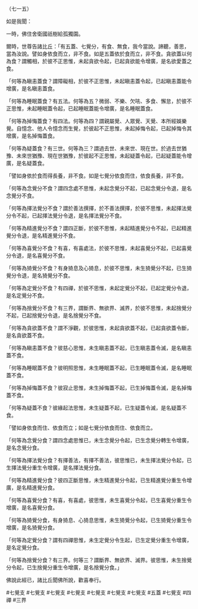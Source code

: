 （七一五）

如是我聞：

一時，佛住舍衛國祇樹給孤獨園。

爾時，世尊告諸比丘：「有五蓋、七覺分，有食、無食，我今當說。諦聽，善思，當為汝說。譬如身依食而立，非不食。如是五蓋依於食而立，非不食。貪欲蓋以何為食？謂觸相，於彼不正思惟，未起貪欲令起，已起貪欲能令增廣，是名欲愛蓋之食。

「何等為瞋恚蓋食？謂障礙相，於彼不正思惟，未起瞋恚蓋令起，已起瞋恚蓋能令增廣，是名瞋恚蓋食。

「何等為睡眠蓋食？有五法。何等為五？微弱、不樂、欠呿、多食、懈怠，於彼不正思惟，未起睡眠蓋令起，已起睡眠蓋能令增廣，是名睡眠蓋食。

「何等為掉悔蓋食？有四法。何等為四？謂親屬覺、人眾覺、天覺、本所經娛樂覺。自憶念、他人令憶念而生覺，於彼起不正思惟，未起掉悔令起，已起掉悔令其增廣，是名掉悔蓋食。

「何等為疑蓋食？有三世。何等為三？謂過去世、未來世、現在世。於過去世猶豫、未來世猶豫、現在世猶豫，於彼起不正思惟，未起疑蓋令起，已起疑蓋能令增廣，是名疑蓋食。

「譬如身依於食而得長養，非不食。如是七覺分依食而住，依食長養，非不食。

「何等為念覺分不食？謂四念處不思惟，未起念覺分不起，已起念覺分令退，是名念覺分不食。

「何等為擇法覺分不食？謂於善法撰擇，於不善法撰擇，於彼不思惟，未起擇法覺分令不起，已起擇法覺分令退，是名擇法覺分不食。

「何等為精進覺分不食？謂四正斷，於彼不思惟，未起精進覺分令不起，已起精進覺分令退，是名精進覺分不食。

「何等為喜覺分不食？有喜，有喜處法，於彼不思惟，未起喜覺分不起，已起喜覺分令退，是名喜覺分不食。

「何等為猗覺分不食？有身猗息及心猗息，於彼不思惟，未生猗覺分不起，已生猗覺分令退，是名猗覺分不食。

「何等為定覺分不食？有四禪，於彼不思惟，未起定覺分不起，已起定覺分令退，是名定覺分不食。

「何等為捨覺分不食？有三界，謂斷界、無欲界、滅界，於彼不思惟，未起捨覺分不起，已起捨覺分令退，是名捨覺分不食。

「何等為貪欲蓋不食？謂不淨觀，於彼思惟，未起貪欲蓋不起，已起貪欲蓋令斷，是名貪欲蓋不食。

「何等為瞋恚蓋不食？彼慈心思惟，未生瞋恚蓋不起，已生瞋恚蓋令滅，是名瞋恚蓋不食。

「何等為睡眠蓋不食？彼明照思惟，未生睡眠蓋不起，已生睡眠蓋令滅，是名睡眠蓋不食。

「何等為掉悔蓋不食？彼寂止思惟，未生掉悔蓋不起，已生掉悔蓋令滅，是名掉悔蓋不食。

「何等為疑蓋不食？彼緣起法思惟，未生疑蓋不起，已生疑蓋令滅，是名疑蓋不食。

「譬如身依食而住、依食而立；如是七覺分依食而住、依食而立。

「何等為念覺分食？謂四念處思惟已，未生念覺分令起，已生念覺分轉生令增廣，是名念覺分食。

「何等為擇法覺分食？有擇善法，有擇不善法，彼思惟已，未生擇法覺分令起，已生擇法覺分重生令增廣，是名擇法覺分食。

「何等為精進覺分食？彼四正斷思惟，未生精進覺分令起，已生精進覺分重生令增廣，是名精進覺分食。

「何等為喜覺分食？有喜，有喜處，彼思惟，未生喜覺分令起，已生喜覺分重生令增廣，是名喜覺分食。

「何等為猗覺分食，有身猗息、心猗息思惟，未生猗覺分令起，已生猗覺分重生令增廣，是名猗覺分食。

「何等為定覺分食？謂有四禪思惟，未生定覺分令生起，已生定覺分重生令增廣，是名定覺分食。

「何等為捨覺分食？有三界。何等三？謂斷界、無欲界、滅界。彼思惟，未生捨覺分令起，已生捨覺分重生令增廣，是名捨覺分食。」

佛說此經已，諸比丘聞佛所說，歡喜奉行。



#七覺支
#七覺支
#七覺支
#七覺支
#七覺支
#七覺支
#七覺支
#五蓋
#七覺支
#四禪
#三界
